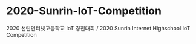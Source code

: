 # 2020-Sunrin-IoT-Competition
2020 선린인터넷고등학교 IoT 경진대회 / 2020 Sunrin Internet Highschool IoT Competition
